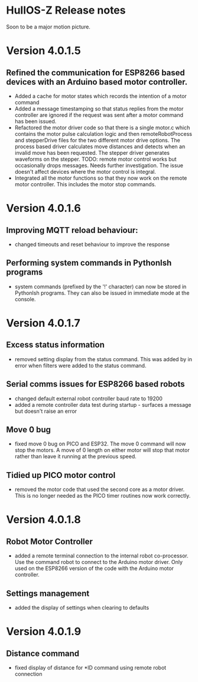 # HullOS-Z Release notes

Soon to be a major motion picture.

# Version 4.0.1.5

## Refined the communication for ESP8266 based devices with an Arduino based motor controller. 

* Added a cache for motor states which records the intention of a motor command
* Added a message timestamping so that status replies from the motor controller are ignored if the request was sent after a motor command has been issued. 
* Refactored the motor driver code so that there is a single motor.c which contains the motor pulse calculation logic and then remoteRobotProcess and stepperDrive files for the two different motor drive options. The process based driver calculates move distances and detects when an invalid move has been requested. The stepper driver generates waveforms on the stepper. TODO: remote motor control works but occasionally drops messages. Needs further investigation. The issue doesn't affect devices where the motor control is integral. 
* Integrated all the motor functions so that they now work on the remote motor controller. This includes the motor stop commands.

# Version 4.0.1.6

## Improving MQTT reload behaviour:

* changed timeouts and reset behaviour to improve the response

## Performing system commands in PythonIsh programs

* system commands (prefixed by the '!' character) can now be stored in PythonIsh programs. They can also be issued in immediate mode at the console. 

# Version 4.0.1.7

## Excess status information

* removed setting display from the status command. This was added by in error when filters were added to the status command.

## Serial comms issues for ESP8266 based robots
* changed default external robot controller baud rate to 19200
* added a remote controller data test during startup - surfaces a message but doesn't raise an error

## Move 0 bug

* fixed move 0 bug on PICO and ESP32. The move 0 command will now stop the motors. A move of 0 length on either motor will stop that motor rather than leave it running at the previous speed. 

## Tidied up PICO motor control

* removed the motor code that used the second core as a motor driver. This is no longer needed as the PICO timer routines now work correctly. 

# Version 4.0.1.8

## Robot Motor Controller

* added a remote terminal connection to the internal robot co-processor. Use the command robot to connect to the Arduino motor driver. Only used on the ESP8266 version of the code with the Arduino motor controller. 

## Settings management

* added the display of settings when clearing to defaults

# Version 4.0.1.9

## Distance command

* fixed display of distance for *ID command using remote robot connection


